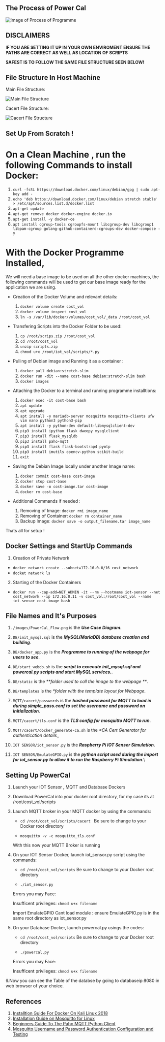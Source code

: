 ##  The Process of Power Cal

![Image of Process of Programme](https://github.com/Serade12/PowerCal/blob/main/Images/PowerCal_Flow.png)

## DISCLAIMERS

**IF YOU ARE SETTING IT UP IN YOUR OWN ENVIROMENT ENSURE THE PATHS ARE CORRECT AS WELL AS LOCATION OF SCRIPTS** 

**SAFEST IS TO FOLLOW THE SAME FILE STRUCTURE SEEN BELOW!** 

## File Structure In Host Machine
 Main File Structure:
 
![Main File Structure](https://github.com/Serade12/PowerCal/blob/main/Images/main_file_structure.JPG)

Cacert File Structure:

![Cacert File Structure](https://github.com/Serade12/PowerCal/blob/main/Images/cacert_file_structure.JPG)

## Set Up From Scratch ! 

# On a Clean Machine , run the following Commands to install Docker: 

1. `curl -fsSL https://download.docker.com/linux/debian/gpg | sudo apt-key add -`
2. `echo 'deb https://download.docker.com/linux/debian stretch stable' > /etc/apt/sources.list.d/docker.list`
3. `apt-get update`
4. `apt-get remove docker docker-engine docker.io`
5. `apt-get install -y docker-ce`
6. `apt install cgroup-tools cgroupfs-mount libcgroup-dev libcgroup1 libpam-cgroup golang-github-containerd-cgroups-dev docker-compose -y`

# With the Docker Programme Installed,
We will need a base image to be used on all the other docker machines, the following commands will be used to get our base image ready for the application we are using.

- Creation of the Docker Volume and relevant details:
  1. `docker volume create cost_vol`
  2. `docker volume inspect cost_vol`
  3. `ln -s /var/lib/docker/volumes/cost_vol/_data /root/cost_vol`
  

- Transfering Scripts into the Docker Folder to be used:
  1. `cp /root/scrips.zip /root/cost_vol`
  2. `cd /root/cost_vol`
  3. `unzip scripts.zip`
  4. `chmod u+x /root/iot_vol/scripts/*.py`
 
 
- Pulling of Debian image and Running it as a container :
  1. `docker pull debian:stretch-slim`
  2. `docker run -dit --name cost-base debian:stretch-slim bash`
  3. `docker images`


- Attaching the Docker to a terminal and running programme installtions: 
  1. `docker exec -it cost-base bash`
  2. `apt update`
  3. `apt upgrade`
  4. `apt install -y mariadb-server mosquitto mosquitto-clients ufw vim nano python3 python3-pip`
  5. `apt install -y python-dev default-libmysqlclient-dev`
  6. `pip3 install ipython flask dweepy mysqlclient`
  7. `pip3 install flask_mysqldb`
  8. `pip3 install paho-mqtt`
  9. `pip3 install flask flask-bootstrap4 pyotp`
  10. `pip3 install imutils opencv-python scikit-build`
  11. `exit`


- Saving the Debian Image locally under another Image name:
  1. `docker commit cost-base cost-image`
  2. `docker stop cost-base`
  3. `docker save -o cost-image.tar cost-image`
  4. `docker rm cost-base`


- Additional Commands if needed :
  1. Removing of Image: 
      `docker rmi image_name`
  2. Removing of Container:
      `docker rm container_name`
  3. Backup Image:
      `docker save -o output_filename.tar image_name`
      
      
 Thats all for setup !
 
 ## Docker Settings and StartUp Commands 
 
 1. Creation of Private Network 
   - `docker network create --subnet=172.16.0.0/16 cost_network`
   - `docket network ls`
 
 2. Starting of the Docker Containers 
   - `docker run --cap-add=NET_ADMIN -it --rm --hostname iot-sensor --net cost_network --ip 172.16.0.11 -v cost_vol:/root/cost_vol --name iot-sensor cost-image bash`
 
 
 ## File Names and It's Purposes
 1. `/images/PowerCal_Flow.png` is the _**Use Case Diagram**_.
 
 2. `DB/init_mysql.sql` is the _**MySQL(MariaDB) database creation and building**_.
 
 3. `DB/docker_app.py` is the _**Programme to running of the webpage for users to see**_. 
 
 4. `DB/start_webdb.sh` is the _**script to excecute init_mysql.sql and powercal.py scripts and start MySQL services.**_.
 
 5. `DB/static` is the  _**folder used to call the image to the webpage **_.
 
 6. `DB/templates` is the _**folder with the template layout for Webpage*_. 
 
 7. `MQTT/cacert/passwords` is the _**hashed password for MQTT to load in during simple_pass.conf to set the username and password on initialization**_.
 
 8. `MQTT/cacert/tls.conf` is the _**TLS config for mosquitto MQTT to run**_.
 
 9. `MQTT/cacert/docker_generate-ca.sh` is the _**CA Cert Generator for authentication details*__
 
 10. `IOT SENSOR/iot_sensor.py` is the _**Raspberry Pi IOT Sensor Simulation**_.
 
 11. `IOT SENSOR/EmulateGPIO.py` is the  _**python script used during the import for iot_sensor.py to allow it to run the Raspberry Pi Simulation**_.\
 
  
 ## Setting Up PowerCal
 
 1. Launch your IOT Sensor , MQTT and Database Dockers
 
 2. Download PowerCal into your docker root directory, for my case its at /root/cost_vol/scripts
 
 3. Launch MQTT broker in your MQTT docker by using the commands:
    - `cd /root/cost_vol/scripts/cacert ` Be sure to change to your Docker root directory 
    
    - `mosquitto -v -c mosquitto_tls.conf`
    
    With this now your MQTT Broker is running
    
 4. On your IOT Sensor Docker, launch iot_sensor.py script using the commands:
    - `cd /root/cost_vol/scripts` Be sure to change to your Docker root directory 
    
    - `./iot_sensor.py`
  
    Errors you may Face: 
    
    Insufficent privileges: `chmod u+x filename`
    
    Import EmulateGPIO Cant load module : ensure EmulateGPIO.py is in the same root directory as iot_sensor.py 
 
 5. On your Database Docker, launch powercal.py usings the codes: 
    - `cd /root/cost_vol/scripts` Be sure to change to your Docker root directory 
    
    - `./powercal.py`  
    
    Errors you may Face: 
    
    Insufficent privileges: `chmod u+x filename`
 
 6.Now you can see the Table of the databse by going to databaseip:8080 in web browser of your choice. 
 

 ## References
 1. [Installtion Guide For Docker On Kali Linux 2018](https://medium.com/@calypsobronte/installing-docker-in-kali-linux-2018-1-ef3a8ce3648)
 2. [Installation Guide on Mosquitto for Linux](http://www.steves-internet-guide.com/install-mosquitto-linux/)
 3. [Beginners Guide To The Paho MQTT Python Client](http://www.steves-internet-guide.com/into-mqtt-python-client/)
 4. [Mosquitto Username and Password Authentication Configuration and Testing](http://www.steves-internet-guide.com/mqtt-username-password-example/)
 

